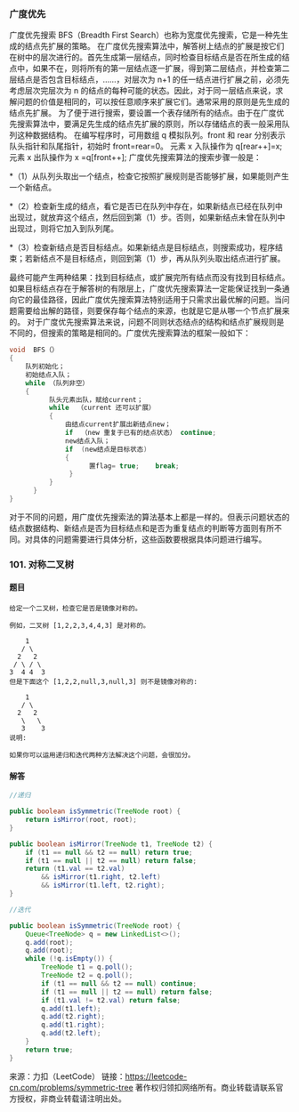 ### 广度优先

广度优先搜索 BFS（Breadth First Search）也称为宽度优先搜索，它是一种先生成的结点先扩展的策略。
在广度优先搜索算法中，解答树上结点的扩展是按它们在树中的层次进行的。首先生成第一层结点，同时检查目标结点是否在所生成的结点中，如果不在，则将所有的第一层结点逐一扩展，得到第二层结点，并检查第二层结点是否包含目标结点，……，对层次为 n+1 的任一结点进行扩展之前，必须先考虑层次完层次为 n 的结点的每种可能的状态。因此，对于同一层结点来说，求解问题的价值是相同的，可以按任意顺序来扩展它们。通常采用的原则是先生成的结点先扩展。
为了便于进行搜索，要设置一个表存储所有的结点。由于在广度优先搜索算法中，要满足先生成的结点先扩展的原则，所以存储结点的表一般采用队列这种数据结构。
在编写程序时，可用数组 q 模拟队列。front 和 rear 分别表示队头指针和队尾指针，初始时 front=rear=0。
元素 x 入队操作为 q[rear++]=x;
元素 x 出队操作为 x =q[front++];
广度优先搜索算法的搜索步骤一般是：

\*（1）从队列头取出一个结点，检查它按照扩展规则是否能够扩展，如果能则产生一个新结点。

\*（2）检查新生成的结点，看它是否已在队列中存在，如果新结点已经在队列中出现过，就放弃这个结点，然后回到第（1）步。否则，如果新结点未曾在队列中出现过，则将它加入到队列尾。

\*（3）检查新结点是否目标结点。如果新结点是目标结点，则搜索成功，程序结束；若新结点不是目标结点，则回到第（1）步，再从队列头取出结点进行扩展。

最终可能产生两种结果：找到目标结点，或扩展完所有结点而没有找到目标结点。
如果目标结点存在于解答树的有限层上，广度优先搜索算法一定能保证找到一条通向它的最佳路径，因此广度优先搜索算法特别适用于只需求出最优解的问题。当问题需要给出解的路径，则要保存每个结点的来源，也就是它是从哪一个节点扩展来的。
对于广度优先搜索算法来说，问题不同则状态结点的结构和结点扩展规则是不同的，但搜索的策略是相同的。广度优先搜索算法的框架一般如下：

```java
void  BFS（）
{
    队列初始化；
    初始结点入队；
    while （队列非空）
    {
          队头元素出队，赋给current；
          while  （current 还可以扩展）
          {
              由结点current扩展出新结点new；
              if  （new 重复于已有的结点状态） continue;
              new结点入队；
              if  (new结点是目标状态)
              {
                    置flag= true;    break;
               }
          }
      }
}
```

对于不同的问题，用广度优先搜索法的算法基本上都是一样的。但表示问题状态的结点数据结构、新结点是否为目标结点和是否为重复结点的判断等方面则有所不同。对具体的问题需要进行具体分析，这些函数要根据具体问题进行编写。

### 101. 对称二叉树

#### 题目

    给定一个二叉树，检查它是否是镜像对称的。

    例如，二叉树 [1,2,2,3,4,4,3] 是对称的。

        1
       / \
      2   2
     / \ / \
    3  4 4  3
    但是下面这个 [1,2,2,null,3,null,3] 则不是镜像对称的:

        1
       / \
      2   2
       \   \
       3    3
    说明:

    如果你可以运用递归和迭代两种方法解决这个问题，会很加分。

#### 解答

```java
//递归

public boolean isSymmetric(TreeNode root) {
    return isMirror(root, root);
}

public boolean isMirror(TreeNode t1, TreeNode t2) {
    if (t1 == null && t2 == null) return true;
    if (t1 == null || t2 == null) return false;
    return (t1.val == t2.val)
        && isMirror(t1.right, t2.left)
        && isMirror(t1.left, t2.right);
}

//迭代

public boolean isSymmetric(TreeNode root) {
    Queue<TreeNode> q = new LinkedList<>();
    q.add(root);
    q.add(root);
    while (!q.isEmpty()) {
        TreeNode t1 = q.poll();
        TreeNode t2 = q.poll();
        if (t1 == null && t2 == null) continue;
        if (t1 == null || t2 == null) return false;
        if (t1.val != t2.val) return false;
        q.add(t1.left);
        q.add(t2.right);
        q.add(t1.right);
        q.add(t2.left);
    }
    return true;
}
```

来源：力扣（LeetCode）
链接：https://leetcode-cn.com/problems/symmetric-tree
著作权归领扣网络所有。商业转载请联系官方授权，非商业转载请注明出处。
